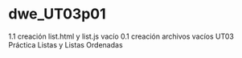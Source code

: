 # dwe_UT03p01
1.1 creación list.html y list.js vacío
0.1 creación archivos vacíos
UT03 Práctica Listas y Listas Ordenadas
